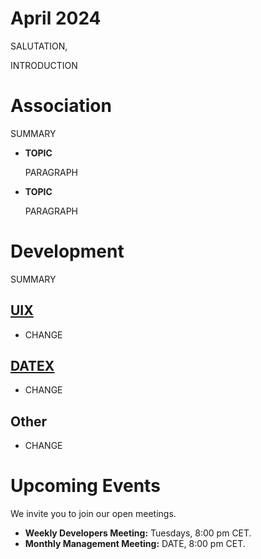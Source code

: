 # April 2024

SALUTATION,

INTRODUCTION

# Association

SUMMARY

- **TOPIC**
  
    PARAGRAPH


- **TOPIC**

    PARAGRAPH

# Development
SUMMARY

## [UIX](https://github.com/unyt-org/uix/pulls?q=is:closed%20created:%3E=YYYY-MM-01)
* CHANGE

## [DATEX](https://github.com/unyt-org/datex-core-js-legacy/pulls?q=is:closed%20created:%3E=YYYY-MM-01)
* CHANGE

## Other
* CHANGE

# Upcoming Events 

We invite you to join our open meetings.

* **Weekly Developers Meeting:** Tuesdays, 8:00 pm CET.
* **Monthly Management Meeting:** DATE, 8:00 pm CET.
